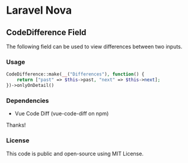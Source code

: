 # Laravel Nova
## CodeDifference Field

The following field can be used to view differences between two inputs.

### Usage

```php
CodeDifference::make(__("Differences"), function() {
    return ["past" => $this->past, "next" => $this->next];
})->onlyOnDetail()
```

### Dependencies

- Vue Code Diff (vue-code-diff on npm)

Thanks!

### License

This code is public and open-source using MIT License.